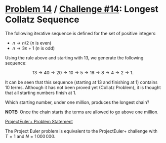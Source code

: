 [Problem 14](https://projecteuler.net/problem=14) /
[Challenge #14](https://www.hackerrank.com/contests/projecteuler/challenges/euler014/problem):
Longest Collatz Sequence
========================

The following iterative sequence is defined for the set of positive integers:

- $n \to n/2$ ($n$ is even)
- $n \to 3n + 1$ ($n$ is odd)

Using the rule above and starting with $13$, we generate the following
sequence:

$$13 \to 40 \to 20 \to 10 \to 5 \to 16 \to 8 \to 4 \to 2 \to 1.$$

It can be seen that this sequence (starting at $13$ and finishing at $1$)
contains $10$ terms. Although it has not been proved yet (Collatz Problem), it
is thought that all starting numbers finish at $1$.

Which starting number, under one million, produces the longest chain?

<b>NOTE:</b> Once the chain starts the terms are allowed to go above one
million.

[ProjectEuler+ Problem Statement](ProjectEuler%2B%20Challenge%20%2314%20Problem%20Statement.pdf)

The Project Euler problem is equivalent to the ProjectEuler+ challenge with
$T = 1$ and $`N = 1\,000\,000`$.
